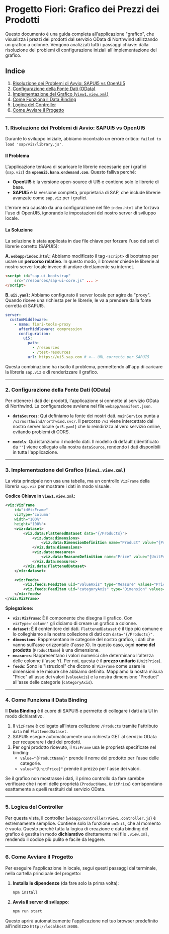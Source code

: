 
# Progetto Fiori: Grafico dei Prezzi dei Prodotti

Questo documento è una guida completa all'applicazione "grafico", che visualizza i prezzi dei prodotti dal servizio OData di Northwind utilizzando un grafico a colonne. Vengono analizzati tutti i passaggi chiave: dalla risoluzione dei problemi di configurazione iniziali all'implementazione del grafico.

## Indice

1.  [Risoluzione dei Problemi di Avvio: SAPUI5 vs OpenUI5](https://www.google.com/search?q=%231-risoluzione-dei-problemi-di-avvio-sapui5-vs-openui5)
2.  [Configurazione della Fonte Dati (OData)](https://www.google.com/search?q=%232-configurazione-della-fonte-dati-odata)
3.  [Implementazione del Grafico (`View1.view.xml`)](https://www.google.com/search?q=%233-implementazione-del-grafico-view1viewxml)
4.  [Come Funziona il Data Binding](https://www.google.com/search?q=%234-come-funziona-il-data-binding)
5.  [Logica del Controller](https://www.google.com/search?q=%235-logica-del-controller)
6.  [Come Avviare il Progetto](https://www.google.com/search?q=%236-come-avviare-il-progetto)

-----

### 1\. Risoluzione dei Problemi di Avvio: SAPUI5 vs OpenUI5

Durante lo sviluppo iniziale, abbiamo incontrato un errore critico: `failed to load 'sap/viz/library.js'`.

#### Il Problema

L'applicazione tentava di scaricare le librerie necessarie per i grafici (`sap.viz`) da **`openui5.hana.ondemand.com`**. Questo falliva perché:

  * **OpenUI5** è la versione open-source di UI5 e contiene solo le librerie di base.
  * **SAPUI5** è la versione completa, proprietaria di SAP, che include librerie avanzate come `sap.viz` per i grafici.

L'errore era causato da una configurazione nel file `index.html` che forzava l'uso di OpenUI5, ignorando le impostazioni del nostro server di sviluppo locale.

#### La Soluzione

La soluzione è stata applicata in due file chiave per forzare l'uso del set di librerie corretto (SAPUI5):

**A. `webapp/index.html`:**
Abbiamo modificato il tag `<script>` di bootstrap per usare un **percorso relativo**. In questo modo, il browser chiede le librerie al nostro server locale invece di andare direttamente su internet.

```html
<script id="sap-ui-bootstrap"
    src="/resources/sap-ui-core.js" ... >
</script>
```

**B. `ui5.yaml`:**
Abbiamo configurato il server locale per agire da "proxy". Quando riceve una richiesta per le librerie, le va a prendere dalla fonte corretta di SAPUI5.

```yaml
server:
  customMiddleware:
    - name: fiori-tools-proxy
      afterMiddleware: compression
      configuration:
        ui5:
          path:
            - /resources
            - /test-resources
          url: https://ui5.sap.com # <-- URL corretto per SAPUI5
```

Questa combinazione ha risolto il problema, permettendo all'app di caricare la libreria `sap.viz` e di renderizzare il grafico.

-----

### 2\. Configurazione della Fonte Dati (OData)

Per ottenere i dati dei prodotti, l'applicazione si connette al servizio OData di Northwind. La configurazione avviene nel file `webapp/manifest.json`.

  * **`dataSources`**: Qui definiamo la fonte dei nostri dati. `mainService` punta a `/v3/northwind/northwind.svc/`. Il percorso `/v3` viene intercettato dal nostro server locale (`ui5.yaml`) che lo reindirizza al vero servizio online, evitando problemi di CORS.

  * **`models`**: Qui istanziamo il modello dati. Il modello di default (identificato da `""`) viene collegato alla nostra `dataSource`, rendendo i dati disponibili in tutta l'applicazione.

-----

### 3\. Implementazione del Grafico (`View1.view.xml`)

La vista principale non usa una tabella, ma un controllo `VizFrame` della libreria `sap.viz` per mostrare i dati in modo visuale.

**Codice Chiave in `View1.view.xml`:**

```xml
<viz:VizFrame
    id="idVizFrame"
    vizType='column'
    width="100%"
    height="100%">
    <viz:dataset>
        <viz.data:FlattenedDataset data="{/Products}">
            <viz.data:dimensions>
                <viz.data:DimensionDefinition name="Product" value="{ProductName}" />
            </viz.data:dimensions>
            <viz.data:measures>
                <viz.data:MeasureDefinition name="Price" value="{UnitPrice}" />
            </viz.data:measures>
        </viz.data:FlattenedDataset>
    </viz:dataset>

    <viz:feeds>
        <viz.feeds:FeedItem uid="valueAxis" type="Measure" values="Price" />
        <viz.feeds:FeedItem uid="categoryAxis" type="Dimension" values="Product" />
    </viz:feeds>
</viz:VizFrame>
```

**Spiegazione:**

  * **`viz:VizFrame`**: È il componente che disegna il grafico. Con `vizType='column'` gli diciamo di creare un grafico a colonne.
  * **`dataset`**: È il contenitore dei dati. `FlattenedDataset` è il tipo più comune e lo colleghiamo alla nostra collezione di dati con `data="{/Products}"`.
  * **`dimensions`**: Rappresentano le categorie del nostro grafico, i dati che vanno sull'asse orizzontale (l'asse X). In questo caso, ogni **nome del prodotto** (`ProductName`) è una dimensione.
  * **`measures`**: Rappresentano i valori numerici che determinano l'altezza delle colonne (l'asse Y). Per noi, questa è il **prezzo unitario** (`UnitPrice`).
  * **`feeds`**: Sono le "istruzioni" che dicono al `VizFrame` come usare le dimensioni e le misure che abbiamo definito. Mappiamo la nostra misura "Price" all'asse dei valori (`valueAxis`) e la nostra dimensione "Product" all'asse delle categorie (`categoryAxis`).

-----

### 4\. Come Funziona il Data Binding

Il **Data Binding** è il cuore di SAPUI5 e permette di collegare i dati alla UI in modo dichiarativo.

1.  Il `VizFrame` è collegato all'intera collezione `/Products` tramite l'attributo `data` nel `FlattenedDataset`.
2.  SAPUI5 esegue automaticamente una richiesta GET al servizio OData per recuperare i dati dei prodotti.
3.  Per ogni prodotto ricevuto, il `VizFrame` usa le proprietà specificate nel binding:
      * `value="{ProductName}"` prende il nome del prodotto per l'asse delle categorie.
      * `value="{UnitPrice}"` prende il prezzo per l'asse dei valori.

Se il grafico non mostrasse i dati, il primo controllo da fare sarebbe verificare che i nomi delle proprietà (`ProductName`, `UnitPrice`) corrispondano esattamente a quelli restituiti dal servizio OData.

-----

### 5\. Logica del Controller

Per questa vista, il controller (`webapp/controller/View1.controller.js`) è estremamente semplice. Contiene solo la funzione `onInit`, che al momento è vuota. Questo perché tutta la logica di creazione e data binding del grafico è gestita in modo **dichiarativo** direttamente nel file `.view.xml`, rendendo il codice più pulito e facile da leggere.

-----

### 6\. Come Avviare il Progetto

Per eseguire l'applicazione in locale, segui questi passaggi dal terminale, nella cartella principale del progetto:

1.  **Installa le dipendenze** (da fare solo la prima volta):

    ```bash
    npm install
    ```

2.  **Avvia il server di sviluppo**:

    ```bash
    npm run start
    ```

Questo aprirà automaticamente l'applicazione nel tuo browser predefinito all'indirizzo `http://localhost:8080`.